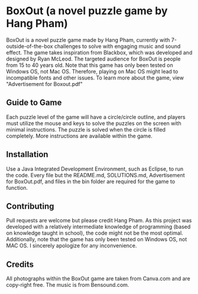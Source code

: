 # BoxOut (a novel puzzle game by Hang Pham)

BoxOut is a novel puzzle game made by Hang Pham, currently with 7-outside-of-the-box challenges to solve with engaging music and sound effect. The game takes inspiration from Blackbox, which was developed and designed by Ryan McLeod. The targeted audience for BoxOut is people from 15 to 40 years old. Note that this game has only been tested on Windows OS, not Mac OS. Therefore, playing on Mac OS might lead to incompatible fonts and other issues. To learn more about the game, view "Advertisement for Boxout.pdf"

## Guide to Game
Each puzzle level of the game will have a circle/circle outline, and players must utilize the mouse and keys to solve the puzzles on the screen with minimal instructions. The puzzle is solved when the circle is filled completely. More instructions are available within the game. 

## Installation
Use a Java Integrated Development Environment, such as Eclipse, to run the code. Every file but the README.md, SOLUTIONS.md, Advertisement for BoxOut.pdf, and files in the bin folder are required for the game to function.


## Contributing
Pull requests are welcome but please credit Hang Pham. As this project was developed with a relatively intermediate knowledge of programming (based on knowledge taught in school), the code might not be the most optimal. Additionally, note that the game has only been tested on Windows OS, not MAC OS. I sincerely apologize for any inconvenience. 

## Credits 
All photographs within the BoxOut game are taken from Canva.com and are copy-right free. The music is from Bensound.com. 
